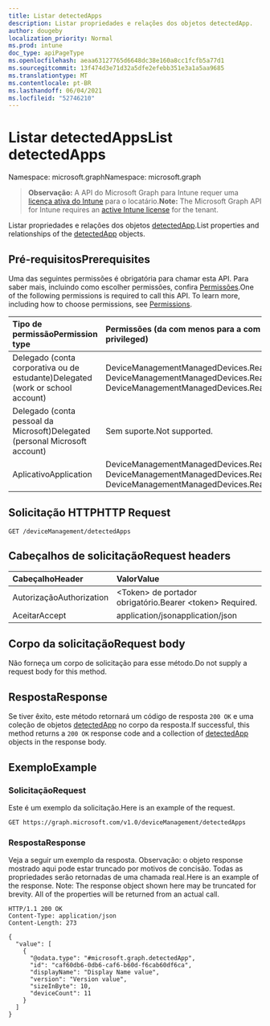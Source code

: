 ```yaml
---
title: Listar detectedApps
description: Listar propriedades e relações dos objetos detectedApp.
author: dougeby
localization_priority: Normal
ms.prod: intune
doc_type: apiPageType
ms.openlocfilehash: aeaa63127765d6648dc38e160a8cc1fcfb5a77d1
ms.sourcegitcommit: 13f474d3e71d32a5dfe2efebb351e3a1a5aa9685
ms.translationtype: MT
ms.contentlocale: pt-BR
ms.lasthandoff: 06/04/2021
ms.locfileid: "52746210"
---
```

# <a name="list-detectedapps"></a><span data-ttu-id="0bd27-103">Listar detectedApps</span><span class="sxs-lookup"><span data-stu-id="0bd27-103">List detectedApps</span></span>

<span data-ttu-id="0bd27-104">Namespace: microsoft.graph</span><span class="sxs-lookup"><span data-stu-id="0bd27-104">Namespace: microsoft.graph</span></span>

> <span data-ttu-id="0bd27-105">**Observação:** A API do Microsoft Graph para Intune requer uma [licença ativa do Intune](https://go.microsoft.com/fwlink/?linkid=839381) para o locatário.</span><span class="sxs-lookup"><span data-stu-id="0bd27-105">**Note:** The Microsoft Graph API for Intune requires an [active Intune license](https://go.microsoft.com/fwlink/?linkid=839381) for the tenant.</span></span>

<span data-ttu-id="0bd27-106">Listar propriedades e relações dos objetos [detectedApp](../resources/intune-devices-detectedapp.md).</span><span class="sxs-lookup"><span data-stu-id="0bd27-106">List properties and relationships of the [detectedApp](../resources/intune-devices-detectedapp.md) objects.</span></span>

## <a name="prerequisites"></a><span data-ttu-id="0bd27-107">Pré-requisitos</span><span class="sxs-lookup"><span data-stu-id="0bd27-107">Prerequisites</span></span>
<span data-ttu-id="0bd27-p101">Uma das seguintes permissões é obrigatória para chamar esta API. Para saber mais, incluindo como escolher permissões, confira [Permissões](/graph/permissions-reference).</span><span class="sxs-lookup"><span data-stu-id="0bd27-p101">One of the following permissions is required to call this API. To learn more, including how to choose permissions, see [Permissions](/graph/permissions-reference).</span></span>

|<span data-ttu-id="0bd27-110">Tipo de permissão</span><span class="sxs-lookup"><span data-stu-id="0bd27-110">Permission type</span></span>|<span data-ttu-id="0bd27-111">Permissões (da com menos para a com mais privilégios)</span><span class="sxs-lookup"><span data-stu-id="0bd27-111">Permissions (from least to most privileged)</span></span>|
|:---|:---|
|<span data-ttu-id="0bd27-112">Delegado (conta corporativa ou de estudante)</span><span class="sxs-lookup"><span data-stu-id="0bd27-112">Delegated (work or school account)</span></span>|<span data-ttu-id="0bd27-113">DeviceManagementManagedDevices.Read.All, DeviceManagementManagedDevices.ReadWrite.All</span><span class="sxs-lookup"><span data-stu-id="0bd27-113">DeviceManagementManagedDevices.Read.All, DeviceManagementManagedDevices.ReadWrite.All</span></span>|
|<span data-ttu-id="0bd27-114">Delegado (conta pessoal da Microsoft)</span><span class="sxs-lookup"><span data-stu-id="0bd27-114">Delegated (personal Microsoft account)</span></span>|<span data-ttu-id="0bd27-115">Sem suporte.</span><span class="sxs-lookup"><span data-stu-id="0bd27-115">Not supported.</span></span>|
|<span data-ttu-id="0bd27-116">Aplicativo</span><span class="sxs-lookup"><span data-stu-id="0bd27-116">Application</span></span>|<span data-ttu-id="0bd27-117">DeviceManagementManagedDevices.Read.All, DeviceManagementManagedDevices.ReadWrite.All</span><span class="sxs-lookup"><span data-stu-id="0bd27-117">DeviceManagementManagedDevices.Read.All, DeviceManagementManagedDevices.ReadWrite.All</span></span>|

## <a name="http-request"></a><span data-ttu-id="0bd27-118">Solicitação HTTP</span><span class="sxs-lookup"><span data-stu-id="0bd27-118">HTTP Request</span></span>
<!-- {
  "blockType": "ignored"
}
-->
``` http
GET /deviceManagement/detectedApps
```

## <a name="request-headers"></a><span data-ttu-id="0bd27-119">Cabeçalhos de solicitação</span><span class="sxs-lookup"><span data-stu-id="0bd27-119">Request headers</span></span>
|<span data-ttu-id="0bd27-120">Cabeçalho</span><span class="sxs-lookup"><span data-stu-id="0bd27-120">Header</span></span>|<span data-ttu-id="0bd27-121">Valor</span><span class="sxs-lookup"><span data-stu-id="0bd27-121">Value</span></span>|
|:---|:---|
|<span data-ttu-id="0bd27-122">Autorização</span><span class="sxs-lookup"><span data-stu-id="0bd27-122">Authorization</span></span>|<span data-ttu-id="0bd27-123">&lt;Token&gt; de portador obrigatório.</span><span class="sxs-lookup"><span data-stu-id="0bd27-123">Bearer &lt;token&gt; Required.</span></span>|
|<span data-ttu-id="0bd27-124">Aceitar</span><span class="sxs-lookup"><span data-stu-id="0bd27-124">Accept</span></span>|<span data-ttu-id="0bd27-125">application/json</span><span class="sxs-lookup"><span data-stu-id="0bd27-125">application/json</span></span>|

## <a name="request-body"></a><span data-ttu-id="0bd27-126">Corpo da solicitação</span><span class="sxs-lookup"><span data-stu-id="0bd27-126">Request body</span></span>
<span data-ttu-id="0bd27-127">Não forneça um corpo de solicitação para esse método.</span><span class="sxs-lookup"><span data-stu-id="0bd27-127">Do not supply a request body for this method.</span></span>

## <a name="response"></a><span data-ttu-id="0bd27-128">Resposta</span><span class="sxs-lookup"><span data-stu-id="0bd27-128">Response</span></span>
<span data-ttu-id="0bd27-129">Se tiver êxito, este método retornará um código de resposta `200 OK` e uma coleção de objetos [detectedApp](../resources/intune-devices-detectedapp.md) no corpo da resposta.</span><span class="sxs-lookup"><span data-stu-id="0bd27-129">If successful, this method returns a `200 OK` response code and a collection of [detectedApp](../resources/intune-devices-detectedapp.md) objects in the response body.</span></span>

## <a name="example"></a><span data-ttu-id="0bd27-130">Exemplo</span><span class="sxs-lookup"><span data-stu-id="0bd27-130">Example</span></span>

### <a name="request"></a><span data-ttu-id="0bd27-131">Solicitação</span><span class="sxs-lookup"><span data-stu-id="0bd27-131">Request</span></span>
<span data-ttu-id="0bd27-132">Este é um exemplo da solicitação.</span><span class="sxs-lookup"><span data-stu-id="0bd27-132">Here is an example of the request.</span></span>
``` http
GET https://graph.microsoft.com/v1.0/deviceManagement/detectedApps
```

### <a name="response"></a><span data-ttu-id="0bd27-133">Resposta</span><span class="sxs-lookup"><span data-stu-id="0bd27-133">Response</span></span>
<span data-ttu-id="0bd27-p102">Veja a seguir um exemplo da resposta. Observação: o objeto response mostrado aqui pode estar truncado por motivos de concisão. Todas as propriedades serão retornadas de uma chamada real.</span><span class="sxs-lookup"><span data-stu-id="0bd27-p102">Here is an example of the response. Note: The response object shown here may be truncated for brevity. All of the properties will be returned from an actual call.</span></span>
``` http
HTTP/1.1 200 OK
Content-Type: application/json
Content-Length: 273

{
  "value": [
    {
      "@odata.type": "#microsoft.graph.detectedApp",
      "id": "caf60db6-0db6-caf6-b60d-f6cab60df6ca",
      "displayName": "Display Name value",
      "version": "Version value",
      "sizeInByte": 10,
      "deviceCount": 11
    }
  ]
}
```




